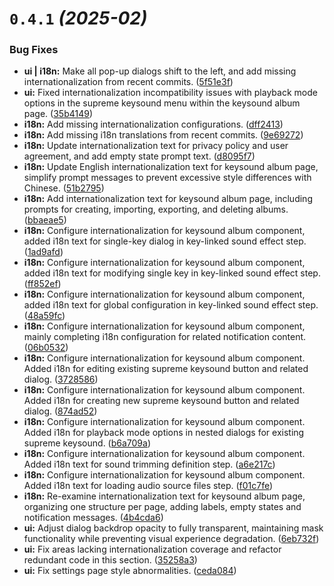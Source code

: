 # `0.4.1` *(2025-02)*

### Bug Fixes

* **ui | i18n:** Make all pop-up dialogs shift to the left, and add missing internationalization from recent commits. ([5f51e3f](https://github.com/LuSrackhall/KeyTone/commit/5f51e3ff66646b58d8b30644b7a802712520dc03))
* **ui:** Fixed internationalization incompatibility issues with playback mode options in the supreme keysound menu within the keysound album page. ([35b4149](https://github.com/LuSrackhall/KeyTone/commit/35b414924ab8d433828d704d8a2b53438ff172ef))
* **i18n:** Add missing internationalization configurations. ([dff2413](https://github.com/LuSrackhall/KeyTone/commit/dff2413813acdca907aea923f760bcafd84a96cb))
* **i18n:** Add missing i18n translations from recent commits. ([9e69272](https://github.com/LuSrackhall/KeyTone/commit/9e69272dc4defd51edf6f5a4198ea8892eaa82dc))
* **i18n:** Update internationalization text for privacy policy and user agreement, and add empty state prompt text. ([d8095f7](https://github.com/LuSrackhall/KeyTone/commit/d8095f78edfc43b9cccf9fd1fd4eb5699783f078))
* **i18n:** Update English internationalization text for keysound album page, simplify prompt messages to prevent excessive style differences with Chinese. ([51b2795](https://github.com/LuSrackhall/KeyTone/commit/51b27955c97b971d4bed4c4c9152eab521601833))
* **i18n:** Add internationalization text for keysound album page, including prompts for creating, importing, exporting, and deleting albums. ([bbaeae5](https://github.com/LuSrackhall/KeyTone/commit/bbaeae5ba41736b453a0af9fd9ee1a1f073f3846))
* **i18n:** Configure internationalization for keysound album component, added i18n text for single-key dialog in key-linked sound effect step. ([1ad9afd](https://github.com/LuSrackhall/KeyTone/commit/1ad9afd10db850d53db99652ab11cd5719746380))
* **i18n:** Configure internationalization for keysound album component, added i18n text for modifying single key in key-linked sound effect step. ([ff852ef](https://github.com/LuSrackhall/KeyTone/commit/ff852ef4c2a2d5ef335041f8b3a59133521be982))
* **i18n:** Configure internationalization for keysound album component, added i18n text for global configuration in key-linked sound effect step. ([48a59fc](https://github.com/LuSrackhall/KeyTone/commit/48a59fcab3f31daeda7ba11b253be502e31ef036))
* **i18n:** Configure internationalization for keysound album component, mainly completing i18n configuration for related notification content. ([06b0532](https://github.com/LuSrackhall/KeyTone/commit/06b05328972ae273defe661886da7d4bc768ac9d))
* **i18n:** Configure internationalization for keysound album component. Added i18n for editing existing supreme keysound button and related dialog. ([3728586](https://github.com/LuSrackhall/KeyTone/commit/3728586c8d4dffe3f775d9632a7346e971faa34a))
* **i18n:** Configure internationalization for keysound album component. Added i18n for creating new supreme keysound button and related dialog. ([874ad52](https://github.com/LuSrackhall/KeyTone/commit/874ad5243de4adbeeebd44c909845915b091850d))
* **i18n:** Configure internationalization for keysound album component. Added i18n for playback mode options in nested dialogs for existing supreme keysound. ([b6a709a](https://github.com/LuSrackhall/KeyTone/commit/b6a709a7b269c6a40bf707efbe3cf51e23e5c410))
* **i18n:** Configure internationalization for keysound album component. Added i18n text for sound trimming definition step. ([a6e217c](https://github.com/LuSrackhall/KeyTone/commit/a6e217cdfe639d7f310286169adb3ad1e8e6d89c))
* **i18n:** Configure internationalization for keysound album component. Added i18n text for loading audio source files step. ([f01c7fe](https://github.com/LuSrackhall/KeyTone/commit/f01c7fecf1dde1f0da39a0dbb10abcb5bfaef549))
* **i18n:** Re-examine internationalization text for keysound album page, organizing one structure per page, adding labels, empty states and notification messages. ([4b4cda6](https://github.com/LuSrackhall/KeyTone/commit/4b4cda68118c88de4923ad3db8bc81186d75eb95))
* **ui:** Adjust dialog backdrop opacity to fully transparent, maintaining mask functionality while preventing visual experience degradation. ([6eb732f](https://github.com/LuSrackhall/KeyTone/commit/6eb732f1135740932db43956d1e43071a1ee857d))
* **ui:** Fix areas lacking internationalization coverage and refactor redundant code in this section. ([35258a3](https://github.com/LuSrackhall/KeyTone/commit/35258a3fc5fd497d445434bb2c813b83780cf568))
* **ui:** Fix settings page style abnormalities. ([ceda084](https://github.com/LuSrackhall/KeyTone/commit/ceda084d403a3f07e6887a07ca126c22bc1779fa))

